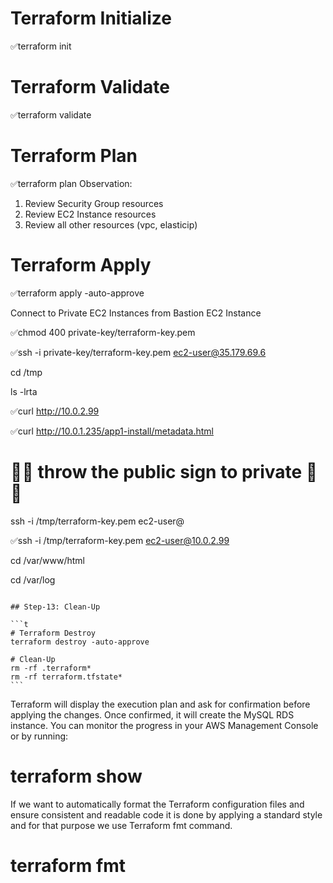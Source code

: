 # Terraform Initialize

✅terraform init

# Terraform Validate

✅terraform validate

# Terraform Plan

✅terraform plan
Observation:

1. Review Security Group resources
2. Review EC2 Instance resources
3. Review all other resources (vpc, elasticip)

# Terraform Apply

✅terraform apply -auto-approve

Connect to Private EC2 Instances from Bastion EC2 Instance

✅chmod 400 private-key/terraform-key.pem

✅ssh -i private-key/terraform-key.pem ec2-user@35.179.69.6

cd /tmp

ls -lrta

✅curl http://10.0.2.99

✅curl http://10.0.1.235/app1-install/metadata.html

# 💫💫 throw the public sign to private 💫💫

ssh -i /tmp/terraform-key.pem ec2-user@<Private-Instance-1-Private-IP>

✅ssh -i /tmp/terraform-key.pem ec2-user@10.0.2.99

cd /var/www/html

cd /var/log

````

## Step-13: Clean-Up

```t
# Terraform Destroy
terraform destroy -auto-approve

# Clean-Up
rm -rf .terraform*
rm -rf terraform.tfstate*
```
````

Terraform will display the execution plan and ask for confirmation before applying the changes. Once confirmed, it will create the MySQL RDS instance. You can monitor the progress in your AWS Management Console or by running:

# terraform show

If we want to automatically format the Terraform configuration files and ensure consistent and readable code it is done by applying a standard style and for that purpose we use Terraform fmt command.

# terraform fmt
